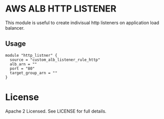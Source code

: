 # AWS ALB HTTP LISTENER
This module is useful to create indivisual http listeners on application load balancer.

## Usage
```
module "http_listner" {
  source = "custom_alb_listener_rule_http"
  alb_arn = ""
  port = "80"
  target_group_arn = ""
}
```

# License

Apache 2 Licensed. See LICENSE for full details.
